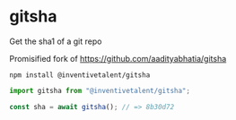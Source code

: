 # gitsha
Get the sha1 of a git repo

Promisified fork of https://github.com/aadityabhatia/gitsha

```
npm install @inventivetalent/gitsha
```

```js
import gitsha from "@inventivetalent/gitsha";

const sha = await gitsha(); // => 8b30d72
```
